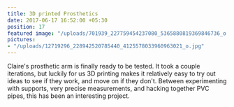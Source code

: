 ```yaml
---
title: 3D printed Prosthetics
date: 2017-06-17 16:52:00 +05:30
position: 17
featured image: "/uploads/701939_227759454237080_5365880819369846736_o.jpg"
pictures:
- "/uploads/12719296_228942520785440_4125578033960963021_o.jpg"
---
```


Claire's prosthetic arm is finally ready to be tested. It took a couple iterations, but luckily for us 3D printing makes it relatively easy to try out ideas to see if they work, and move on if they don't. Between experimenting with supports, very precise measurements, and hacking together PVC pipes, this has been an interesting project.